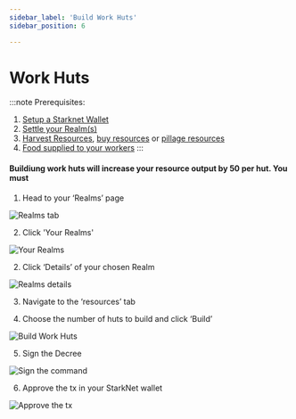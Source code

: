 ```yaml
---
sidebar_label: 'Build Work Huts'
sidebar_position: 6

---
```


# Work Huts

:::note
Prerequisites:
1. [Setup a Starknet Wallet](./wallet.md)
2. [Settle your Realm(s)](./settle.md)
3. [Harvest Resources](./harvest.md), [buy resources](./trade.md) or [pillage resources](./raid.md)
4. [Food supplied to your workers](./food.md)
:::

#### Buildiung work huts will increase your resource output by 50 per hut. You must 

1. Head to your ‘Realms’ page

![Realms tab](/img/alpha/realms-tab.png)

2. Click 'Your Realms'

![Your Realms](/img/alpha/your-realms.png)

2. Click ‘Details’ of your chosen Realm

![Realms details](/img/alpha/realms-details.png)

3. Navigate to the ‘resources’ tab



4. Choose the number of huts to build and click ‘Build’

![Build Work Huts](/img/alpha/work-build.png)

5. Sign the Decree

![Sign the command](/img/alpha/work-sign.png)

6. Approve the tx in your StarkNet wallet

![Approve the tx](/img/alpha/work-approve.png)


